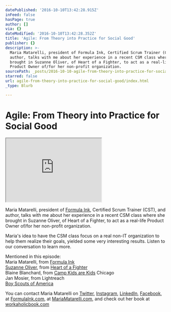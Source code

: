 ```yaml
---
datePublished: '2016-10-10T13:42:28.915Z'
inFeed: false
hasPage: true
author: []
via: {}
dateModified: '2016-10-10T13:42:28.352Z'
title: 'Agile: From Theory into Practice for Social Good'
publisher: {}
description: >-
  Maria Matarelli, president of Formula Ink, Certified Scrum Trainer (CST), and
  author, talks with me about her experience in a recent CSM class where she
  brought in Suzanne Oliver, of Heart of a Fighter, to act as a real-life
  Product Owner of/for her non-profit organization.
sourcePath: _posts/2016-10-10-agile-from-theory-into-practice-for-social-good.md
starred: false
url: agile-from-theory-into-practice-for-social-good/index.html
_type: Blurb

---
```

# Agile: From Theory into Practice for Social Good

<iframe src="https://the-grid.github.io/ed-userhtml/?g=eJxlUMtuwzAM-xXDwI6p0m3dC01_ZfBDbYTKUmA7yLKvn9PeuhtFCiSlI52zS2hKXRkH6zVHzF9GVNCaksNgAcaa-NBN7FbMOyZfVtkFTYDJYwScqGhEoAgv-8P75-sHjEiXscJz38NCsY7w1lAdMSGU6iS6HLtEQuDm2oJ-Kog2fU5eHDGsWG7KlrgpU0ZWFzco-u1ic6SyTZEyhkoq4F24Ls22sV1wYUSoeUaw5l5lsK2LNbcyg933_VM7LmRlJrkMVtQa45h1Oc_MTUAUs6C_Un1kk_4-UvpvpzwwpyPc33z6A8q_hWA" height="200" style=""></iframe>

Maria Matarelli, president of [Formula Ink][0], Certified Scrum Trainer (CST), and author, talks with me about her experience in a recent CSM class where she brought in Suzanne Oliver, of Heart of a Fighter, to act as a real-life Product Owner of/for her non-profit organization.

Maria's idea to have the CSM class focus on a real non-IT organization to help them realize their goals, yielded some very interesting results. Listen to our conversation to learn more.

Mentioned in this episode:  
Maria Matarelli, from [Formula Ink][1]  
[Suzanne Oliver][2], from [Heart of a Fighter][3]  
Blaine Blanchard, from [Camp Kids are Kids][4] Chicago  
Jan Mosier, from Lightreach  
[Boy Scouts of America][5]

You can contact Maria Matarelli on [Twitter][6], [Instagram][7], [LinkedIn][8], [Facebook][9], at [FormulaInk.com][0], at [MariaMatarelli.com][10], and check out her book at [workaholicbook.com][11]

[0]: http://www.formulaink.com/
[1]: http://www.formulaink.com/ "Formula Ink"
[2]: https://www.linkedin.com/profile/view?id=47587512 "Suzanne Oliver"
[3]: http://www.heartofafighter.org/ "Heart of a Fighter"
[4]: http://www.campkidsarekids.org/
[5]: http://www.scouting.org/
[6]: http://www.twitter.com/mariamatarelli
[7]: http://instagram.com/mariamatarelli
[8]: http://www.linkedin.com/in/mariamatarelli
[9]: https://www.facebook.com/mariamatarellipage
[10]: http://mariamatarelli.com/
[11]: http://www.workaholicbook.com/